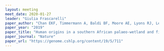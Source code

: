 ```yaml
---
layout: meeting
meet_date: 2020-01-27
leader: "Giulia Frascarelli"
paper_author: "Chan EKF, Timmermann A, Baldi BF, Moore AE, Lyons RJ, Lee S, Kalsbeek AMF, Petersen DC, Rautenbach H, Fortsch HEA, Bornman MSR, Hayes VM"
paper_year: "2019"
paper_title: "Human origins in a southern African palaeo-wetland and first migrations"
paper_journal: "Nature"
paper_url: "https://genome.cshlp.org/content/19/5/711"
---
```

